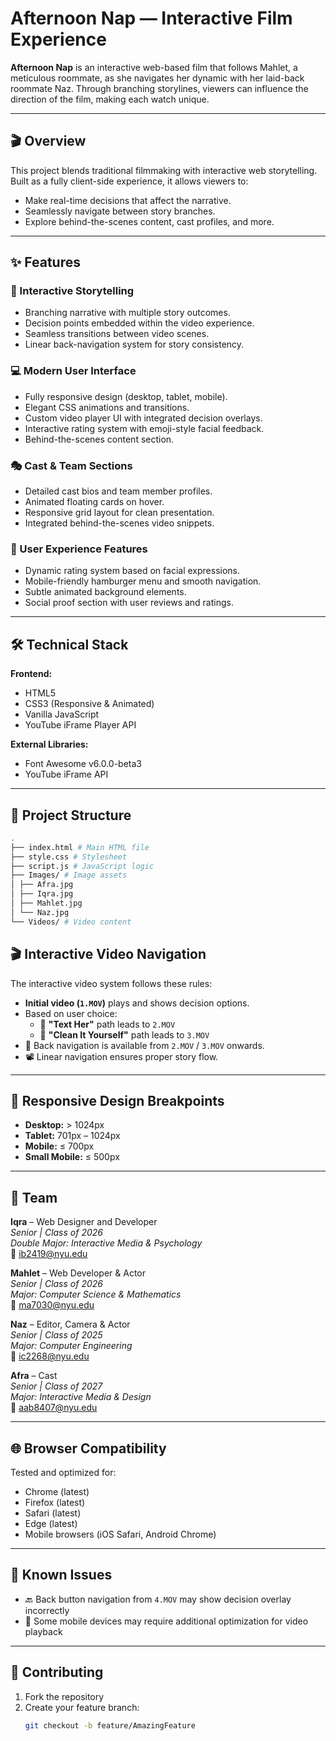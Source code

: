 # Afternoon Nap — Interactive Film Experience

**Afternoon Nap** is an interactive web-based film that follows Mahlet, a meticulous roommate, as she navigates her dynamic with her laid-back roommate Naz. Through branching storylines, viewers can influence the direction of the film, making each watch unique.

---

## 🎬 Overview

This project blends traditional filmmaking with interactive web storytelling. Built as a fully client-side experience, it allows viewers to:

- Make real-time decisions that affect the narrative.
- Seamlessly navigate between story branches.
- Explore behind-the-scenes content, cast profiles, and more.

---

## ✨ Features

### 🎥 Interactive Storytelling
- Branching narrative with multiple story outcomes.
- Decision points embedded within the video experience.
- Seamless transitions between video scenes.
- Linear back-navigation system for story consistency.

### 💻 Modern User Interface
- Fully responsive design (desktop, tablet, mobile).
- Elegant CSS animations and transitions.
- Custom video player UI with integrated decision overlays.
- Interactive rating system with emoji-style facial feedback.
- Behind-the-scenes content section.

### 🎭 Cast & Team Sections
- Detailed cast bios and team member profiles.
- Animated floating cards on hover.
- Responsive grid layout for clean presentation.
- Integrated behind-the-scenes video snippets.

### 🧭 User Experience Features
- Dynamic rating system based on facial expressions.
- Mobile-friendly hamburger menu and smooth navigation.
- Subtle animated background elements.
- Social proof section with user reviews and ratings.

---

## 🛠️ Technical Stack

**Frontend:**
- HTML5  
- CSS3 (Responsive & Animated)  
- Vanilla JavaScript  
- YouTube iFrame Player API  

**External Libraries:**
- Font Awesome v6.0.0-beta3  
- YouTube iFrame API  

---

## 📁 Project Structure

```bash
.
├── index.html # Main HTML file
├── style.css # Stylesheet
├── script.js # JavaScript logic
├── Images/ # Image assets
│ ├── Afra.jpg
│ ├── Iqra.jpg
│ ├── Mahlet.jpg
│ └── Naz.jpg
└── Videos/ # Video content
```

## 🎬 Interactive Video Navigation

The interactive video system follows these rules:

- **Initial video (`1.MOV`)** plays and shows decision options.
- Based on user choice:
  - 📨 **"Text Her"** path leads to `2.MOV`
  - 🧽 **"Clean It Yourself"** path leads to `3.MOV`
- 🔁 Back navigation is available from `2.MOV` / `3.MOV` onwards.
- 📽️ Linear navigation ensures proper story flow.

---

## 📱 Responsive Design Breakpoints

- **Desktop:** > 1024px  
- **Tablet:** 701px – 1024px  
- **Mobile:** ≤ 700px  
- **Small Mobile:** ≤ 500px  

---

## 👥 Team

**Iqra** – Web Designer and Developer  
*Senior | Class of 2026*  
*Double Major: Interactive Media & Psychology*  
📧 ib2419@nyu.edu  

**Mahlet** – Web Developer & Actor  
*Senior | Class of 2026*  
*Major: Computer Science & Mathematics*  
📧 ma7030@nyu.edu  

**Naz** – Editor, Camera & Actor  
*Senior | Class of 2025*  
*Major: Computer Engineering*  
📧 ic2268@nyu.edu  

**Afra** – Cast  
*Senior | Class of 2027*  
*Major: Interactive Media & Design*  
📧 aab8407@nyu.edu  

---

## 🌐 Browser Compatibility

Tested and optimized for:

- Chrome (latest)
- Firefox (latest)
- Safari (latest)
- Edge (latest)
- Mobile browsers (iOS Safari, Android Chrome)

---

## 🐞 Known Issues

- 🔙 Back button navigation from `4.MOV` may show decision overlay incorrectly  
- 📱 Some mobile devices may require additional optimization for video playback

---

## 🤝 Contributing

1. Fork the repository  
2. Create your feature branch:  
   ```bash
   git checkout -b feature/AmazingFeature
